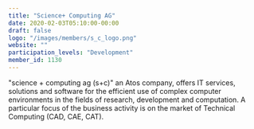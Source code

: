 ```yaml
---
title: "Science+ Computing AG"
date: 2020-02-03T05:10:00-00:00
draft: false
logo: "/images/members/s_c_logo.png"
website: ""
participation_levels: "Development"
member_id: 1130
---
```


"science + computing ag (s+c)" an Atos company, offers IT services, solutions and software for the efficient use of complex computer environments in the fields of research, development and computation. A particular focus of the business activity is on the market of Technical Computing (CAD, CAE, CAT).